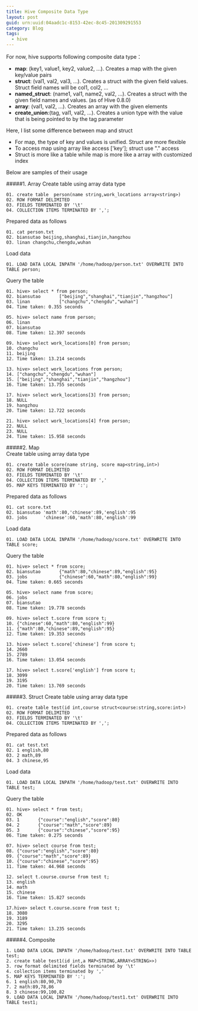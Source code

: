 ```yaml
---
title: Hive Composite Data Type 
layout: post
guid: urn:uuid:04aadc1c-8153-42ec-8c45-201309291553
category: Blog
tags:
  - hive
---
```

For now, hive supports following composite data type：

* **map**: (key1, value1, key2, value2, …). Creates a map with the given key/value pairs
* **struct**: (val1, val2, val3, …). Creates a struct with the given field values. Struct field names will be col1, col2, ...
* **named_struct**: (name1, val1, name2, val2, …). Creates a struct with the given field names and values. (as of Hive 0.8.0)
* **array**: (val1, val2, …). Creates an array with the given elements
* **create_union**:(tag, val1, val2, …). Creates a union type with the value that is being pointed to by the tag parameter

Here, I list some difference between map and struct

* For map, the type of key and values is unified. Struct are more flexible
* To access map using array like access ['key']; struct use "." access
* Struct is more like a table while map is more like a array with customized index

Below are samples of their usage

#####1. Array
Create table using array data type

	01. create table  person(name string,work_locations array<string>)
	02. ROW FORMAT DELIMITED
	03. FIELDS TERMINATED BY '\t'
	04. COLLECTION ITEMS TERMINATED BY ',';

Prepared data as follows

	01. cat person.txt
	02. biansutao beijing,shanghai,tianjin,hangzhou
	03. linan changchu,chengdu,wuhan

Load data
	
	01. LOAD DATA LOCAL INPATH '/home/hadoop/person.txt' OVERWRITE INTO TABLE person;

Query the table
	
	01. hive> select * from person;
	02. biansutao       ["beijing","shanghai","tianjin","hangzhou"]
	03. linan           ["changchu","chengdu","wuhan"]
	04. Time taken: 0.355 seconds
	
	05. hive> select name from person;
	06. linan
	07. biansutao
	08. Time taken: 12.397 seconds
	
	09. hive> select work_locations[0] from person;
	10. changchu
	11. beijing
	12. Time taken: 13.214 seconds
	
	13. hive> select work_locations from person;  
	14. ["changchu","chengdu","wuhan"]
	15. ["beijing","shanghai","tianjin","hangzhou"]
	16. Time taken: 13.755 seconds
	
	17. hive> select work_locations[3] from person;
	18. NULL
	19. hangzhou
	20. Time taken: 12.722 seconds
	
	21. hive> select work_locations[4] from person;
	22. NULL
	23. NULL
	24. Time taken: 15.958 seconds

#####2. Map  
Create table using array data type

	01. create table score(name string, score map<string,int>)
	02. ROW FORMAT DELIMITED
	03. FIELDS TERMINATED BY '\t'
	04. COLLECTION ITEMS TERMINATED BY ','
	05. MAP KEYS TERMINATED BY ':';
	
Prepared data as follows
	
	01. cat score.txt
	02. biansutao 'math':80,'chinese':89,'english':95
	03. jobs      'chinese':60,'math':80,'english':99

Load data
	
	01. LOAD DATA LOCAL INPATH '/home/hadoop/score.txt' OVERWRITE INTO TABLE score;

Query the table

	01. hive> select * from score;
	02. biansutao       {"math":80,"chinese":89,"english":95}
	03. jobs            {"chinese":60,"math":80,"english":99}
	04. Time taken: 0.665 seconds
	
	05. hive> select name from score;
	06. jobs
	07. biansutao
	08. Time taken: 19.778 seconds
	
	09. hive> select t.score from score t;
	10. {"chinese":60,"math":80,"english":99}
	11. {"math":80,"chinese":89,"english":95}
	12. Time taken: 19.353 seconds
	 
	13. hive> select t.score['chinese'] from score t;
	14. 2660
	15. 2789
	16. Time taken: 13.054 seconds
	
	17. hive> select t.score['english'] from score t;
	18. 3099
	19. 3195
	20. Time taken: 13.769 seconds

#####3. Struct 
Create table using array data type

	01. create table test(id int,course struct<course:string,score:int>)
	02. ROW FORMAT DELIMITED
	03. FIELDS TERMINATED BY '\t'
	04. COLLECTION ITEMS TERMINATED BY ',';

Prepared data as follows
	
	01. cat test.txt
	02. 1 english,80
	03. 2 math,89
	04. 3 chinese,95

Load data

	01. LOAD DATA LOCAL INPATH '/home/hadoop/test.txt' OVERWRITE INTO TABLE test;

Query the table

	01. hive> select * from test;
	02. OK
	03. 1       {"course":"english","score":80}
	04. 2       {"course":"math","score":89}
	05. 3       {"course":"chinese","score":95}
	06. Time taken: 0.275 seconds

	07. hive> select course from test;
	08. {"course":"english","score":80}
	09. {"course":"math","score":89}
	10. {"course":"chinese","score":95}
	11. Time taken: 44.968 seconds
	
	12. select t.course.course from test t;
	13. english
	14. math
	15. chinese
	16. Time taken: 15.827 seconds
	
	17.hive> select t.course.score from test t;
	18. 3080
	19. 3189
	20. 3295
	21. Time taken: 13.235 seconds  

#####4. Composite 

	1. LOAD DATA LOCAL INPATH '/home/hadoop/test.txt' OVERWRITE INTO TABLE test;
	2. create table test1(id int,a MAP<STRING,ARRAY<STRING>>)
	3. row format delimited fields terminated by '\t'
	4. collection items terminated by ','
	5. MAP KEYS TERMINATED BY ':';
	6. 1 english:80,90,70
	7. 2 math:89,78,86
	8. 3 chinese:99,100,82
	9. LOAD DATA LOCAL INPATH '/home/hadoop/test1.txt' OVERWRITE INTO TABLE test1;
